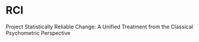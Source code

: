 # RCI
Project Statistically Reliable Change: A Unified Treatment from the Classical Psychometric Perspective
